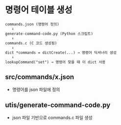 # 명령어 테이블 생성
```
commands.json (명령어 정의)
   ↓
generate-command-code.py (Python 스크립트)
   ↓
commands.c (C 코드 생성됨)
   ↓
dict *commands = dictCreate(...) → 명령어 딕셔너리 생성
   ↓
lookupCommand("set") → 명령어 찾을 때 이 dict 사용

```


## src/commands/x.json 
- 명령어를 json 파일에 정의

## utis/generate-command-code.py
- json 파일 기반으로 commands.c 파일 생성